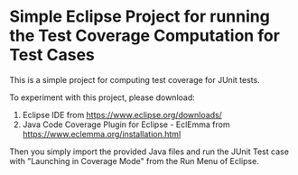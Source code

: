 # Simple Eclipse Project for running the Test Coverage Computation for Test Cases
This is a simple project for computing test coverage for JUnit tests. 

To experiment with this project, please download:

1) Eclipse IDE from https://www.eclipse.org/downloads/
2) Java Code Coverage Plugin for Eclipse - EclEmma from https://www.eclemma.org/installation.html

Then you simply import the provided Java files and run the JUnit Test case with "Launching in Coverage Mode" from the Run Menu of Eclipse.
